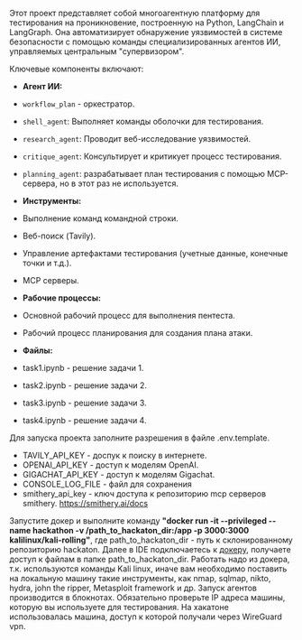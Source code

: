 Этот проект представляет собой многоагентную платформу для тестирования на проникновение, построенную на Python, LangChain и LangGraph. Она автоматизирует обнаружение уязвимостей в системе безопасности с помощью команды специализированных агентов ИИ, управляемых центральным "супервизором".

Ключевые компоненты включают:

* **Агент ИИ:**
 * `workflow_plan` - оркестратор.
 * `shell_agent`: Выполняет команды оболочки для тестирования.
 * `research_agent`: Проводит веб-исследование уязвимостей.
 * `critique_agent`: Консультирует и критикует процесс тестирования.
 * `planning_agent`: разрабатывает план тестирования с помощью MCP-сервера, но в этот раз не используется.

* **Инструменты:**
 * Выполнение команд командной строки.
 * Веб-поиск (Tavily).
 * Управление артефактами тестирования (учетные данные, конечные точки и т.д.).
 *  MCP серверы.

* **Рабочие процессы:**
 * Основной рабочий процесс для выполнения пентеста.
 * Рабочий процесс планирования для создания плана атаки.

* **Файлы:**
 * task1.ipynb - решение задачи 1.
 * task2.ipynb - решение задачи 2.
 * task3.ipynb - решение задачи 3.
 * task4.ipynb - решение задачи 4.



Для запуска проекта заполните разрешения в файле .env.template. 
* TAVILY_API_KEY - доспук к поиску в интернете.
* OPENAI_API_KEY - доступ к моделям OpenAI.
* GIGACHAT_API_KEY - доступ к моделям Gigachat.
* CONSOLE_LOG_FILE - файл для сохранения 
* smithery_api_key - ключ доступа к репозиторию mcp серверов smithery. https://smithery.ai/docs

Запустите докер и выполните команду **"docker run -it --privileged --name hackathon -v /path_to_hackaton_dir:/app -p 3000:3000 kalilinux/kali-rolling"**, где path_to_hackaton_dir - путь к склонированному репозиторию hackaton. Далее в IDE подключаетесь к [докеру](https://dev.to/ctison/vscode-remote-containers-5740), получаете доступ к файлам в папке path_to_hackaton_dir.
Работать надо из докера, т.к. используются команды Kali linux, иначе вам необходимо поставить на локальную машину такие инструменты, как nmap, 
sqlmap, nikto, hydra, john the ripper, Metasploit framework и др.
Запуск агентов производится в блокнотах. Обязательно проверьте IP адреса машины, которую вы используете для тестирования. На хакатоне использовалась машина, доступ к которой получали через WireGuard vpn. 
